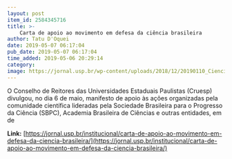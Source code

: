 ```yaml
---
layout: post
item_id: 2584345716
title: >-
    Carta de apoio ao movimento em defesa da ciência brasileira
author: Tatu D'Oquei
date: 2019-05-07 06:17:04
pub_date: 2019-05-07 06:17:04
time_added: 2019-05-06 20:29:14
category: 
image: https://jornal.usp.br/wp-content/uploads/2018/12/20190110_Ciencias_dos_Alimentos.jpg
---
```


O Conselho de Reitores das Universidades Estaduais Paulistas (Cruesp) divulgou, no dia 6 de maio, manifesto de apoio às ações organizadas pela comunidade científica lideradas pela Sociedade Brasileira para o Progresso da Ciência (SBPC), Academia Brasileira de Ciências e outras entidades, em de

**Link:** [https://jornal.usp.br/institucional/carta-de-apoio-ao-movimento-em-defesa-da-ciencia-brasileira/](https://jornal.usp.br/institucional/carta-de-apoio-ao-movimento-em-defesa-da-ciencia-brasileira/)

